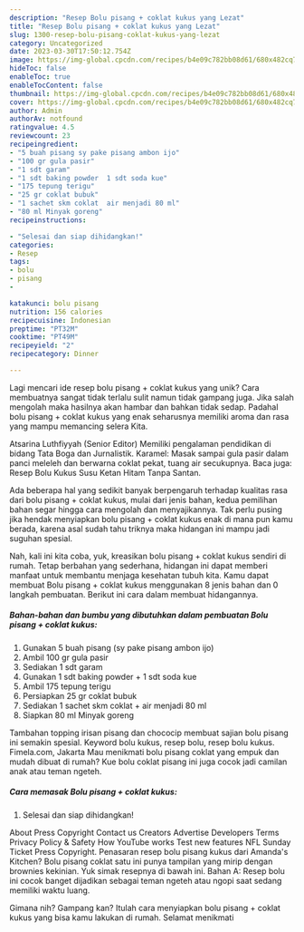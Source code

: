 ```yaml
---
description: "Resep Bolu pisang + coklat kukus yang Lezat"
title: "Resep Bolu pisang + coklat kukus yang Lezat"
slug: 1300-resep-bolu-pisang-coklat-kukus-yang-lezat
category: Uncategorized
date: 2023-03-30T17:50:12.754Z
image: https://img-global.cpcdn.com/recipes/b4e09c782bb08d61/680x482cq70/bolu-pisang-coklat-kukus-foto-resep-utama.jpg
hideToc: false
enableToc: true
enableTocContent: false
thumbnail: https://img-global.cpcdn.com/recipes/b4e09c782bb08d61/680x482cq70/bolu-pisang-coklat-kukus-foto-resep-utama.jpg
cover: https://img-global.cpcdn.com/recipes/b4e09c782bb08d61/680x482cq70/bolu-pisang-coklat-kukus-foto-resep-utama.jpg
author: Admin
authorAv: notfound
ratingvalue: 4.5
reviewcount: 23
recipeingredient:
- "5 buah pisang sy pake pisang ambon ijo"
- "100 gr gula pasir"
- "1 sdt garam"
- "1 sdt baking powder  1 sdt soda kue"
- "175 tepung terigu"
- "25 gr coklat bubuk"
- "1 sachet skm coklat  air menjadi 80 ml"
- "80 ml Minyak goreng"
recipeinstructions:

- "Selesai dan siap dihidangkan!"
categories:
- Resep
tags:
- bolu
- pisang
- 

katakunci: bolu pisang  
nutrition: 156 calories
recipecuisine: Indonesian
preptime: "PT32M"
cooktime: "PT49M"
recipeyield: "2"
recipecategory: Dinner

---
```





Lagi mencari ide resep bolu pisang + coklat kukus yang unik? Cara membuatnya sangat tidak terlalu sulit namun tidak gampang juga. Jika salah mengolah maka hasilnya akan hambar dan bahkan tidak sedap. Padahal bolu pisang + coklat kukus yang enak seharusnya memiliki aroma dan rasa yang mampu memancing selera Kita.





Atsarina Luthfiyyah (Senior Editor) Memiliki pengalaman pendidikan di bidang Tata Boga dan Jurnalistik. Karamel: Masak sampai gula pasir dalam panci meleleh dan berwarna coklat pekat, tuang air secukupnya. Baca juga: Resep Bolu Kukus Susu Ketan Hitam Tanpa Santan.

Ada beberapa hal yang sedikit banyak berpengaruh terhadap kualitas rasa dari bolu pisang + coklat kukus, mulai dari jenis bahan, kedua pemilihan bahan segar hingga cara mengolah dan menyajikannya. Tak perlu pusing jika hendak menyiapkan bolu pisang + coklat kukus enak di mana pun kamu berada, karena asal sudah tahu triknya maka hidangan ini mampu jadi suguhan spesial.






Nah, kali ini kita coba, yuk, kreasikan bolu pisang + coklat kukus sendiri di rumah. Tetap berbahan yang sederhana, hidangan ini dapat memberi manfaat untuk membantu menjaga kesehatan tubuh kita. Kamu dapat membuat Bolu pisang + coklat kukus menggunakan 8 jenis bahan dan 0 langkah pembuatan. Berikut ini cara dalam membuat hidangannya.

<!--inarticleads1-->

##### Bahan-bahan dan bumbu yang dibutuhkan dalam pembuatan Bolu pisang + coklat kukus:

1. Gunakan 5 buah pisang (sy pake pisang ambon ijo)
1. Ambil 100 gr gula pasir
1. Sediakan 1 sdt garam
1. Gunakan 1 sdt baking powder + 1 sdt soda kue
1. Ambil 175 tepung terigu
1. Persiapkan 25 gr coklat bubuk
1. Sediakan 1 sachet skm coklat + air menjadi 80 ml
1. Siapkan 80 ml Minyak goreng


Tambahan topping irisan pisang dan chococip membuat sajian bolu pisang ini semakin spesial. Keyword bolu kukus, resep bolu, resep bolu kukus. Fimela.com, Jakarta Mau menikmati bolu pisang coklat yang empuk dan mudah dibuat di rumah? Kue bolu coklat pisang ini juga cocok jadi camilan anak atau teman ngeteh. 

<!--inarticleads2-->

##### Cara memasak Bolu pisang + coklat kukus:


1. Selesai dan siap dihidangkan!

About Press Copyright Contact us Creators Advertise Developers Terms Privacy Policy &amp; Safety How YouTube works Test new features NFL Sunday Ticket Press Copyright. Penasaran resep bolu pisang kukus dari Amanda&#39;s Kitchen? Bolu pisang coklat satu ini punya tampilan yang mirip dengan brownies kekinian. Yuk simak resepnya di bawah ini. Bahan A: Resep bolu ini cocok banget dijadikan sebagai teman ngeteh atau ngopi saat sedang memiliki waktu luang. 

Gimana nih? Gampang kan? Itulah cara menyiapkan bolu pisang + coklat kukus yang bisa kamu lakukan di rumah. Selamat menikmati
